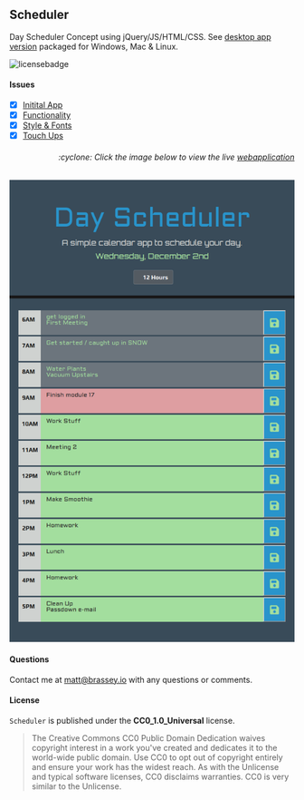 ## Scheduler

Day Scheduler Concept using jQuery/JS/HTML/CSS. See [desktop app version](https://github.com/MBrassey/Scheduler-Electron) packaged for Windows, Mac & Linux.

![licensebadge](https://img.shields.io/badge/license-CC0_1.0_Universal-blue)

#### Issues

- [x] [Initital App](https://github.com/MBrassey/Scheduler/issues/1)
- [x] [Functionality](https://github.com/MBrassey/Scheduler/issues/2)
- [x] [Style & Fonts](https://github.com/MBrassey/Scheduler/issues/3)
- [x] [Touch Ups](https://github.com/MBrassey/Scheduler/issues/4)

<h6><p align="right">:cyclone: Click the image below to view the live <a id="Screenshots" href="https://MBrassey.github.io/Scheduler/">webapplication</a></p></h6>

[<p align="center"><img src="assets/img/Preview.png">](https://MBrassey.github.io/Scheduler/)

#### Questions

Contact me at [matt@brassey.io](mailto:matt@brassey.io) with any questions or comments.

#### License

`Scheduler` is published under the **CC0_1.0_Universal** license.

> The Creative Commons CC0 Public Domain Dedication waives copyright interest in a work you've created and dedicates it to the world-wide public domain. Use CC0 to opt out of copyright entirely and ensure your work has the widest reach. As with the Unlicense and typical software licenses, CC0 disclaims warranties. CC0 is very similar to the Unlicense.
